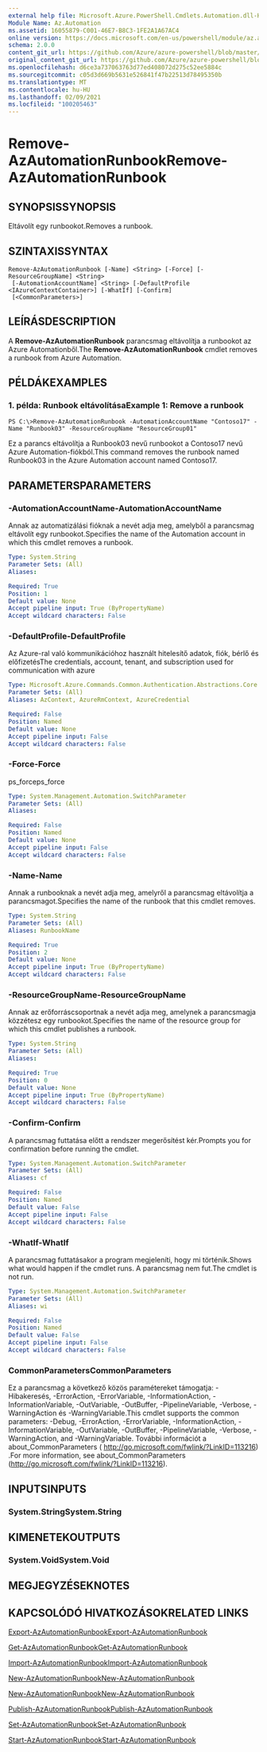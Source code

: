 ```yaml
---
external help file: Microsoft.Azure.PowerShell.Cmdlets.Automation.dll-Help.xml
Module Name: Az.Automation
ms.assetid: 16055879-C001-46E7-B8C3-1FE2A1A67AC4
online version: https://docs.microsoft.com/en-us/powershell/module/az.automation/remove-azautomationrunbook
schema: 2.0.0
content_git_url: https://github.com/Azure/azure-powershell/blob/master/src/Automation/Automation/help/Remove-AzAutomationRunbook.md
original_content_git_url: https://github.com/Azure/azure-powershell/blob/master/src/Automation/Automation/help/Remove-AzAutomationRunbook.md
ms.openlocfilehash: d6ce3a737063763d77ed408072d275c52ee5884c
ms.sourcegitcommit: c05d3d669b5631e526841f47b22513d78495350b
ms.translationtype: MT
ms.contentlocale: hu-HU
ms.lasthandoff: 02/09/2021
ms.locfileid: "100205463"
---
```

# <span data-ttu-id="db32c-101">Remove-AzAutomationRunbook</span><span class="sxs-lookup"><span data-stu-id="db32c-101">Remove-AzAutomationRunbook</span></span>

## <span data-ttu-id="db32c-102">SYNOPSIS</span><span class="sxs-lookup"><span data-stu-id="db32c-102">SYNOPSIS</span></span>
<span data-ttu-id="db32c-103">Eltávolít egy runbookot.</span><span class="sxs-lookup"><span data-stu-id="db32c-103">Removes a runbook.</span></span>

## <span data-ttu-id="db32c-104">SZINTAXIS</span><span class="sxs-lookup"><span data-stu-id="db32c-104">SYNTAX</span></span>

```
Remove-AzAutomationRunbook [-Name] <String> [-Force] [-ResourceGroupName] <String>
 [-AutomationAccountName] <String> [-DefaultProfile <IAzureContextContainer>] [-WhatIf] [-Confirm]
 [<CommonParameters>]
```

## <span data-ttu-id="db32c-105">LEÍRÁS</span><span class="sxs-lookup"><span data-stu-id="db32c-105">DESCRIPTION</span></span>
<span data-ttu-id="db32c-106">A **Remove-AzAutomationRunbook** parancsmag eltávolítja a runbookot az Azure Automationből.</span><span class="sxs-lookup"><span data-stu-id="db32c-106">The **Remove-AzAutomationRunbook** cmdlet removes a runbook from Azure Automation.</span></span>

## <span data-ttu-id="db32c-107">PÉLDÁK</span><span class="sxs-lookup"><span data-stu-id="db32c-107">EXAMPLES</span></span>

### <span data-ttu-id="db32c-108">1. példa: Runbook eltávolítása</span><span class="sxs-lookup"><span data-stu-id="db32c-108">Example 1: Remove a runbook</span></span>
```
PS C:\>Remove-AzAutomationRunbook -AutomationAccountName "Contoso17" -Name "Runbook03" -ResourceGroupName "ResourceGroup01"
```

<span data-ttu-id="db32c-109">Ez a parancs eltávolítja a Runbook03 nevű runbookot a Contoso17 nevű Azure Automation-fiókból.</span><span class="sxs-lookup"><span data-stu-id="db32c-109">This command removes the runbook named Runbook03 in the Azure Automation account named Contoso17.</span></span>

## <span data-ttu-id="db32c-110">PARAMETERS</span><span class="sxs-lookup"><span data-stu-id="db32c-110">PARAMETERS</span></span>

### <span data-ttu-id="db32c-111">-AutomationAccountName</span><span class="sxs-lookup"><span data-stu-id="db32c-111">-AutomationAccountName</span></span>
<span data-ttu-id="db32c-112">Annak az automatizálási fióknak a nevét adja meg, amelyből a parancsmag eltávolít egy runbookot.</span><span class="sxs-lookup"><span data-stu-id="db32c-112">Specifies the name of the Automation account in which this cmdlet removes a runbook.</span></span>

```yaml
Type: System.String
Parameter Sets: (All)
Aliases:

Required: True
Position: 1
Default value: None
Accept pipeline input: True (ByPropertyName)
Accept wildcard characters: False
```

### <span data-ttu-id="db32c-113">-DefaultProfile</span><span class="sxs-lookup"><span data-stu-id="db32c-113">-DefaultProfile</span></span>
<span data-ttu-id="db32c-114">Az Azure-ral való kommunikációhoz használt hitelesítő adatok, fiók, bérlő és előfizetés</span><span class="sxs-lookup"><span data-stu-id="db32c-114">The credentials, account, tenant, and subscription used for communication with azure</span></span>

```yaml
Type: Microsoft.Azure.Commands.Common.Authentication.Abstractions.Core.IAzureContextContainer
Parameter Sets: (All)
Aliases: AzContext, AzureRmContext, AzureCredential

Required: False
Position: Named
Default value: None
Accept pipeline input: False
Accept wildcard characters: False
```

### <span data-ttu-id="db32c-115">-Force</span><span class="sxs-lookup"><span data-stu-id="db32c-115">-Force</span></span>
<span data-ttu-id="db32c-116">ps_force</span><span class="sxs-lookup"><span data-stu-id="db32c-116">ps_force</span></span>

```yaml
Type: System.Management.Automation.SwitchParameter
Parameter Sets: (All)
Aliases:

Required: False
Position: Named
Default value: None
Accept pipeline input: False
Accept wildcard characters: False
```

### <span data-ttu-id="db32c-117">-Name</span><span class="sxs-lookup"><span data-stu-id="db32c-117">-Name</span></span>
<span data-ttu-id="db32c-118">Annak a runbooknak a nevét adja meg, amelyről a parancsmag eltávolítja a parancsmagot.</span><span class="sxs-lookup"><span data-stu-id="db32c-118">Specifies the name of the runbook that this cmdlet removes.</span></span>

```yaml
Type: System.String
Parameter Sets: (All)
Aliases: RunbookName

Required: True
Position: 2
Default value: None
Accept pipeline input: True (ByPropertyName)
Accept wildcard characters: False
```

### <span data-ttu-id="db32c-119">-ResourceGroupName</span><span class="sxs-lookup"><span data-stu-id="db32c-119">-ResourceGroupName</span></span>
<span data-ttu-id="db32c-120">Annak az erőforráscsoportnak a nevét adja meg, amelynek a parancsmagja közzétesz egy runbookot.</span><span class="sxs-lookup"><span data-stu-id="db32c-120">Specifies the name of the resource group for which this cmdlet publishes a runbook.</span></span>

```yaml
Type: System.String
Parameter Sets: (All)
Aliases:

Required: True
Position: 0
Default value: None
Accept pipeline input: True (ByPropertyName)
Accept wildcard characters: False
```

### <span data-ttu-id="db32c-121">-Confirm</span><span class="sxs-lookup"><span data-stu-id="db32c-121">-Confirm</span></span>
<span data-ttu-id="db32c-122">A parancsmag futtatása előtt a rendszer megerősítést kér.</span><span class="sxs-lookup"><span data-stu-id="db32c-122">Prompts you for confirmation before running the cmdlet.</span></span>

```yaml
Type: System.Management.Automation.SwitchParameter
Parameter Sets: (All)
Aliases: cf

Required: False
Position: Named
Default value: False
Accept pipeline input: False
Accept wildcard characters: False
```

### <span data-ttu-id="db32c-123">-WhatIf</span><span class="sxs-lookup"><span data-stu-id="db32c-123">-WhatIf</span></span>
<span data-ttu-id="db32c-124">A parancsmag futtatásakor a program megjeleníti, hogy mi történik.</span><span class="sxs-lookup"><span data-stu-id="db32c-124">Shows what would happen if the cmdlet runs.</span></span>
<span data-ttu-id="db32c-125">A parancsmag nem fut.</span><span class="sxs-lookup"><span data-stu-id="db32c-125">The cmdlet is not run.</span></span>

```yaml
Type: System.Management.Automation.SwitchParameter
Parameter Sets: (All)
Aliases: wi

Required: False
Position: Named
Default value: False
Accept pipeline input: False
Accept wildcard characters: False
```

### <span data-ttu-id="db32c-126">CommonParameters</span><span class="sxs-lookup"><span data-stu-id="db32c-126">CommonParameters</span></span>
<span data-ttu-id="db32c-127">Ez a parancsmag a következő közös paramétereket támogatja: -Hibakeresés, -ErrorAction, -ErrorVariable, -InformationAction, -InformationVariable, -OutVariable, -OutBuffer, -PipelineVariable, -Verbose, -WarningAction és -WarningVariable.</span><span class="sxs-lookup"><span data-stu-id="db32c-127">This cmdlet supports the common parameters: -Debug, -ErrorAction, -ErrorVariable, -InformationAction, -InformationVariable, -OutVariable, -OutBuffer, -PipelineVariable, -Verbose, -WarningAction, and -WarningVariable.</span></span> <span data-ttu-id="db32c-128">További információt a about_CommonParameters ( http://go.microsoft.com/fwlink/?LinkID=113216) .</span><span class="sxs-lookup"><span data-stu-id="db32c-128">For more information, see about_CommonParameters (http://go.microsoft.com/fwlink/?LinkID=113216).</span></span>

## <span data-ttu-id="db32c-129">INPUTS</span><span class="sxs-lookup"><span data-stu-id="db32c-129">INPUTS</span></span>

### <span data-ttu-id="db32c-130">System.String</span><span class="sxs-lookup"><span data-stu-id="db32c-130">System.String</span></span>

## <span data-ttu-id="db32c-131">KIMENETEK</span><span class="sxs-lookup"><span data-stu-id="db32c-131">OUTPUTS</span></span>

### <span data-ttu-id="db32c-132">System.Void</span><span class="sxs-lookup"><span data-stu-id="db32c-132">System.Void</span></span>

## <span data-ttu-id="db32c-133">MEGJEGYZÉSEK</span><span class="sxs-lookup"><span data-stu-id="db32c-133">NOTES</span></span>

## <span data-ttu-id="db32c-134">KAPCSOLÓDÓ HIVATKOZÁSOK</span><span class="sxs-lookup"><span data-stu-id="db32c-134">RELATED LINKS</span></span>

[<span data-ttu-id="db32c-135">Export-AzAutomationRunbook</span><span class="sxs-lookup"><span data-stu-id="db32c-135">Export-AzAutomationRunbook</span></span>](./Export-AzAutomationRunbook.md)

[<span data-ttu-id="db32c-136">Get-AzAutomationRunbook</span><span class="sxs-lookup"><span data-stu-id="db32c-136">Get-AzAutomationRunbook</span></span>](./Get-AzAutomationRunbook.md)

[<span data-ttu-id="db32c-137">Import-AzAutomationRunbook</span><span class="sxs-lookup"><span data-stu-id="db32c-137">Import-AzAutomationRunbook</span></span>](./Import-AzAutomationRunbook.md)

[<span data-ttu-id="db32c-138">New-AzAutomationRunbook</span><span class="sxs-lookup"><span data-stu-id="db32c-138">New-AzAutomationRunbook</span></span>](./New-AzAutomationRunbook.md)

[<span data-ttu-id="db32c-139">New-AzAutomationRunbook</span><span class="sxs-lookup"><span data-stu-id="db32c-139">New-AzAutomationRunbook</span></span>](./New-AzAutomationRunbook.md)

[<span data-ttu-id="db32c-140">Publish-AzAutomationRunbook</span><span class="sxs-lookup"><span data-stu-id="db32c-140">Publish-AzAutomationRunbook</span></span>](./Publish-AzAutomationRunbook.md)

[<span data-ttu-id="db32c-141">Set-AzAutomationRunbook</span><span class="sxs-lookup"><span data-stu-id="db32c-141">Set-AzAutomationRunbook</span></span>](./Set-AzAutomationRunbook.md)

[<span data-ttu-id="db32c-142">Start-AzAutomationRunbook</span><span class="sxs-lookup"><span data-stu-id="db32c-142">Start-AzAutomationRunbook</span></span>](./Start-AzAutomationRunbook.md)


